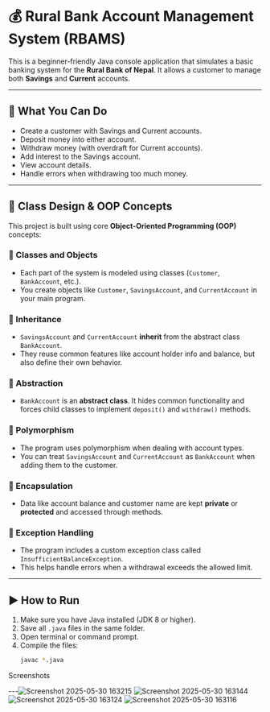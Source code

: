 # 💰 Rural Bank Account Management System (RBAMS)

This is a beginner-friendly Java console application that simulates a basic banking system for the **Rural Bank of Nepal**. It allows a customer to manage both **Savings** and **Current** accounts.

---

## 📌 What You Can Do

- Create a customer with Savings and Current accounts.
- Deposit money into either account.
- Withdraw money (with overdraft for Current accounts).
- Add interest to the Savings account.
- View account details.
- Handle errors when withdrawing too much money.

---

## 🧱 Class Design & OOP Concepts

This project is built using core **Object-Oriented Programming (OOP)** concepts:

### 🔹 Classes and Objects
- Each part of the system is modeled using classes (`Customer`, `BankAccount`, etc.).
- You create objects like `Customer`, `SavingsAccount`, and `CurrentAccount` in your main program.

### 🔹 Inheritance
- `SavingsAccount` and `CurrentAccount` **inherit** from the abstract class `BankAccount`.
- They reuse common features like account holder info and balance, but also define their own behavior.

### 🔹 Abstraction
- `BankAccount` is an **abstract class**. It hides common functionality and forces child classes to implement `deposit()` and `withdraw()` methods.

### 🔹 Polymorphism
- The program uses polymorphism when dealing with account types.
- You can treat `SavingsAccount` and `CurrentAccount` as `BankAccount` when adding them to the customer.

### 🔹 Encapsulation
- Data like account balance and customer name are kept **private** or **protected** and accessed through methods.

### 🔹 Exception Handling
- The program includes a custom exception class called `InsufficientBalanceException`.
- This helps handle errors when a withdrawal exceeds the allowed limit.

---

## ▶️ How to Run

1. Make sure you have Java installed (JDK 8 or higher).
2. Save all `.java` files in the same folder.
3. Open terminal or command prompt.
4. Compile the files:
   ```bash
   javac *.java

Screenshots

---![Screenshot 2025-05-30 163215](https://github.com/user-attachments/assets/047aa25e-ae44-4719-b503-50ebc46aab3e)
![Screenshot 2025-05-30 163144](https://github.com/user-attachments/assets/67683691-d26e-4c59-afd6-8881dec09af5)
![Screenshot 2025-05-30 163124](https://github.com/user-attachments/assets/b6bdefae-28c8-4cb2-bd98-93448d6ff91c)
![Screenshot 2025-05-30 163116](https://github.com/user-attachments/assets/d8a36f77-a521-421e-baeb-fa632c25a2b2)

